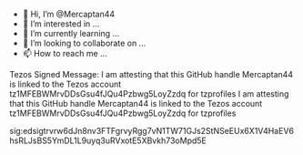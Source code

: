 - 👋 Hi, I’m @Mercaptan44
- 👀 I’m interested in ...
- 🌱 I’m currently learning ...
- 💞️ I’m looking to collaborate on ...
- 📫 How to reach me ...

<!---
Mercaptan44/Mercaptan44 is a ✨ special ✨ repository because its `README.md` (this file) appears on your GitHub profile.
You can click the Preview link to take a look at your changes.
--->
Tezos Signed Message: I am attesting that this GitHub handle Mercaptan44 is linked to the Tezos account tz1MFEBWMrvDDsGsu4fJQu4Pzbwg5LoyZzdq for tzprofiles
I am attesting that this GitHub handle Mercaptan44 is linked to the Tezos account tz1MFEBWMrvDDsGsu4fJQu4Pzbwg5LoyZzdq for tzprofiles

sig:edsigtrvrw6dJn8nv3FTFgrvyRgg7vN1TW71GJs2StNSeEUx6X1V4HaEV6hsRLJsBS5YmDL1L9uyq3uRVxotE5XBvkh73oMpd5E
